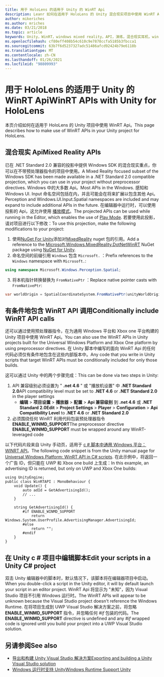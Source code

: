 ```yaml
---
title: 用于 HoloLens 的适用于 Unity 的 WinRT Api
description: Leanr 如何在适用于 HoloLens 的 Unity 混合现实项目中使用 WinRT Api 和 Windows 命名空间。
author: mikeriches
ms.author: mriches
ms.date: 03/21/2018
ms.topic: article
keywords: Unity，WinRT，windows mixed reality，API，演练，混合现实耳机，windows mixed reality 耳机，虚拟现实耳机，混合现实 Api
ms.openlocfilehash: cf80eff408b54c610c9e7878ccfa5185b3fbcca1
ms.sourcegitcommit: 63b7f6d5237327adc51486afcd92424b79e6118b
ms.translationtype: MT
ms.contentlocale: zh-CN
ms.lasthandoff: 01/26/2021
ms.locfileid: "98809993"
---
```

# <a name="winrt-apis-with-unity-for-hololens"></a><span data-ttu-id="cc20c-104">用于 HoloLens 的适用于 Unity 的 WinRT Api</span><span class="sxs-lookup"><span data-stu-id="cc20c-104">WinRT APIs with Unity for HoloLens</span></span>

<span data-ttu-id="cc20c-105">本页介绍如何在适用于 HoloLens 的 Unity 项目中使用 WinRT Api。</span><span class="sxs-lookup"><span data-stu-id="cc20c-105">This page describes how to make use of WinRT APIs in your Unity project for HoloLens.</span></span>

## <a name="mixed-reality-apis"></a><span data-ttu-id="cc20c-106">混合现实 Api</span><span class="sxs-lookup"><span data-stu-id="cc20c-106">Mixed Reality APIs</span></span>

<span data-ttu-id="cc20c-107">已在 .NET Standard 2.0 兼容的投影中提供 Windows SDK 的混合现实重点，你可以在不带预处理器指令的项目中使用。</span><span class="sxs-lookup"><span data-stu-id="cc20c-107">A Mixed Reality focused subset of the Windows SDK has been made available in a .NET Standard 2.0 compatible projection, which you can use in your project without preprocessor directives.</span></span> <span data-ttu-id="cc20c-108">Windows 中的大多数 Api。</span><span class="sxs-lookup"><span data-stu-id="cc20c-108">Most APIs in the Windows.</span></span> <span data-ttu-id="cc20c-109">感知和 Windows UI. Input 命名空间包括在内，并且可能会在将来扩展以包含其他 Api。</span><span class="sxs-lookup"><span data-stu-id="cc20c-109">Perception and Windows.UI.Input.Spatial namespaces are included and may expand to include additional APIs in the future.</span></span> <span data-ttu-id="cc20c-110">在编辑器中运行时，可以使用投影的 Api，这允许使用 [播放模式](/windows/mixed-reality/unity-play-mode)。</span><span class="sxs-lookup"><span data-stu-id="cc20c-110">The projected APIs can be used while running in the Editor, which enables the use of [Play Mode](/windows/mixed-reality/unity-play-mode).</span></span> <span data-ttu-id="cc20c-111">若要使用此投影，请对项目进行以下修改：</span><span class="sxs-lookup"><span data-stu-id="cc20c-111">To use this projection, make the following modifications to your project:</span></span>

1) <span data-ttu-id="cc20c-112">使用[NuGet For Unity](https://github.com/GlitchEnzo/NuGetForUnity)添加对[MixedReality](https://www.nuget.org/packages/Microsoft.Windows.MixedReality.DotNetWinRT) nuget 包的引用。</span><span class="sxs-lookup"><span data-stu-id="cc20c-112">Add a reference to the [Microsoft.Windows.MixedReality.DotNetWinRT](https://www.nuget.org/packages/Microsoft.Windows.MixedReality.DotNetWinRT) NuGet package using [NuGet for Unity](https://github.com/GlitchEnzo/NuGetForUnity).</span></span>
2) <span data-ttu-id="cc20c-113">命名空间的前缀引用 `Windows` 包含 `Microsoft.` ：</span><span class="sxs-lookup"><span data-stu-id="cc20c-113">Prefix references to the `Windows` namespace with `Microsoft.`:</span></span>
```cs
using namespace Microsoft.Windows.Perception.Spatial;
```
3) <span data-ttu-id="cc20c-114">将本机指针转换替换为 `FromNativePtr` ：</span><span class="sxs-lookup"><span data-stu-id="cc20c-114">Replace native pointer casts with `FromNativePtr`:</span></span>
```cs
var worldOrigin = SpatialCoordinateSystem.FromNativePtr(unityWorldOriginPtr);
```

## <a name="conditionally-include-winrt-api-calls"></a><span data-ttu-id="cc20c-115">有条件地包含 WinRT API 调用</span><span class="sxs-lookup"><span data-stu-id="cc20c-115">Conditionally include WinRT API calls</span></span>

<span data-ttu-id="cc20c-116">还可以通过使用预处理器指令，在为通用 Windows 平台和 Xbox one 平台构建的 Unity 项目中使用 WinRT Api。</span><span class="sxs-lookup"><span data-stu-id="cc20c-116">You can also use the WinRT APIs in Unity projects built for the Universal Windows Platform and Xbox One platform by using preprocessor directives.</span></span> <span data-ttu-id="cc20c-117">在 Unity 脚本中编写的面向 WinRT Api 的任何代码必须仅有条件地包含在这些内部版本中。</span><span class="sxs-lookup"><span data-stu-id="cc20c-117">Any code that you write in Unity scripts that target WinRT APIs must be conditionally included for only those builds.</span></span> 

<span data-ttu-id="cc20c-118">这可以通过 Unity 中的两个步骤完成：</span><span class="sxs-lookup"><span data-stu-id="cc20c-118">This can be done via two steps in Unity:</span></span>
1) <span data-ttu-id="cc20c-119">API 兼容级别必须设置为 " **.net 4.6** " 或 "播放机设置" 中 **.NET Standard 2.0**</span><span class="sxs-lookup"><span data-stu-id="cc20c-119">API compatibility level must be set to **.NET 4.6** or **.NET Standard 2.0** in the player settings</span></span>
    - <span data-ttu-id="cc20c-120">**编辑**  > **项目设置**  > **播放器**  > **配置**  > **Api 兼容级别** 到 **.net 4.6** 或 **.NET Standard 2.0**</span><span class="sxs-lookup"><span data-stu-id="cc20c-120">**Edit** > **Project Settings** > **Player** > **Configuration** > **Api Compatibility Level** to **.NET 4.6** or **.NET Standard 2.0**</span></span>
2) <span data-ttu-id="cc20c-121">必须围绕任何 WinRT 利用代码包装预处理器指令 **ENABLE_WINMD_SUPPORT**</span><span class="sxs-lookup"><span data-stu-id="cc20c-121">The preprocessor directive **ENABLE_WINMD_SUPPORT** must be wrapped around any WinRT-leveraged code</span></span>

<span data-ttu-id="cc20c-122">以下代码片段来自 Unity 手动页，适用于 [c # 脚本中通用 Windows 平台： WINRT API](https://docs.unity3d.com/Manual/windowsstore-scripts.html)。</span><span class="sxs-lookup"><span data-stu-id="cc20c-122">The following code snippet is from the Unity manual page for [Universal Windows Platform: WinRT API in C# scripts](https://docs.unity3d.com/Manual/windowsstore-scripts.html).</span></span> <span data-ttu-id="cc20c-123">在此示例中，将返回一个广告 ID，但只能在 UWP 和 Xbox one build 上生成：</span><span class="sxs-lookup"><span data-stu-id="cc20c-123">In this example, an advertising ID is returned, but only on UWP and Xbox One builds:</span></span>

```
using UnityEngine;
public class WinRTAPI : MonoBehaviour {
    void Update() {
        auto adId = GetAdvertisingId();
        // ...
    }

    string GetAdvertisingId() {
        #if ENABLE_WINMD_SUPPORT
            return Windows.System.UserProfile.AdvertisingManager.AdvertisingId;
        #else
            return "";
        #endif
    }
}
```

## <a name="edit-your-scripts-in-a-unity-c-project"></a><span data-ttu-id="cc20c-124">在 Unity c # 项目中编辑脚本</span><span class="sxs-lookup"><span data-stu-id="cc20c-124">Edit your scripts in a Unity C# project</span></span>

<span data-ttu-id="cc20c-125">双击 Unity 编辑器中的脚本时，默认情况下，该脚本将在编辑器项目中启动。</span><span class="sxs-lookup"><span data-stu-id="cc20c-125">When you double-click a script in the Unity editor, it will by default launch your script in an editor project.</span></span> <span data-ttu-id="cc20c-126">WinRT Api 将显示为 "未知"，因为 Visual Studio 项目不引用 Windows 运行时。</span><span class="sxs-lookup"><span data-stu-id="cc20c-126">The WinRT APIs will appear to be unknown because the Visual Studio project doesn't reference the Windows Runtime.</span></span> <span data-ttu-id="cc20c-127">在将项目生成到 UWP Visual Studio 解决方案之前，将忽略 **ENABLE_WINMD_SUPPORT** 指令，并忽略任何 *#if* 包装的代码。</span><span class="sxs-lookup"><span data-stu-id="cc20c-127">The **ENABLE_WINMD_SUPPORT** directive is undefined and any *#if* wrapped code is ignored until you build your project into a UWP Visual Studio solution.</span></span>

## <a name="see-also"></a><span data-ttu-id="cc20c-128">另请参阅</span><span class="sxs-lookup"><span data-stu-id="cc20c-128">See also</span></span>
* [<span data-ttu-id="cc20c-129">导出和构建 Unity Visual Studio 解决方案</span><span class="sxs-lookup"><span data-stu-id="cc20c-129">Exporting and building a Unity Visual Studio solution</span></span>](exporting-and-building-a-unity-visual-studio-solution.md)
* [<span data-ttu-id="cc20c-130">Windows 运行时支持 Unity</span><span class="sxs-lookup"><span data-stu-id="cc20c-130">Windows Runtime Support Unity</span></span>](https://docs.unity3d.com/Manual/IL2CPP-WindowsRuntimeSupport.html)